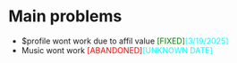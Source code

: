 <style>
  .fixed { color: green; }
  .abandoned { color: red; }
  .date { color: cyan; }
</style>
<script type="text/javascript">
  (function(c,l,a,r,i,t,y){
      c[a]=c[a]||function(){(c[a].q=c[a].q||[]).push(arguments)};
      t=l.createElement(r);t.async=1;t.src="https://www.clarity.ms/tag/"+i;
      y=l.getElementsByTagName(r)[0];y.parentNode.insertBefore(t,y);
  })(window, document, "clarity", "script", "qut7zotmbu");
</script>

# Main problems

- $profile wont work due to affil value <span class="fixed">[FIXED]</span><span class="date">[3/19/2025]</span>
- Music wont work <span class="abandoned">[ABANDONED]</span><span class="date">[UNKNOWN DATE]</span>
